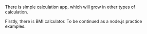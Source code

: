 There is simple calculation app, which will grow in other types of calculation.

Firstly, there is BMI calculator. To be continued as a node.js practice examples.

